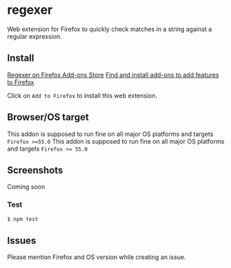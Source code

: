 # regexer 

Web extension for Firefox to quickly check matches in a string against a regular expression.

## Install

[Regexer on Firefox Add-ons Store](https://addons.mozilla.org/en-US/firefox/addon/regxer/)
[Find and install add-ons to add features to Firefox](https://support.mozilla.org/en-US/kb/find-and-install-add-ons-add-features-to-firefox)

Click on `Add to Firefox` to install this web extension.

## Browser/OS target

This addon is supposed to run fine on all major OS platforms and targets `Firefox >=55.0`
This addon is supposed to run fine on all major OS platforms and targets `Firefox >= 55.0`

## Screenshots

Coming soon

### Test


```bash
$ npm test
```

## Issues

Please mention Firefox and OS version while creating an issue.
